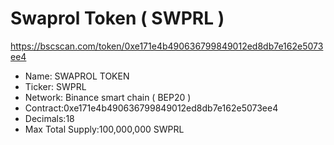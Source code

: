 # Swaprol Token ( SWPRL )

https://bscscan.com/token/0xe171e4b490636799849012ed8db7e162e5073ee4

- Name: SWAPROL TOKEN
- Ticker: SWPRL
- Network: Binance smart chain ( BEP20 )
- Contract:0xe171e4b490636799849012ed8db7e162e5073ee4
- Decimals:18
- Max Total Supply:100,000,000 SWPRL
